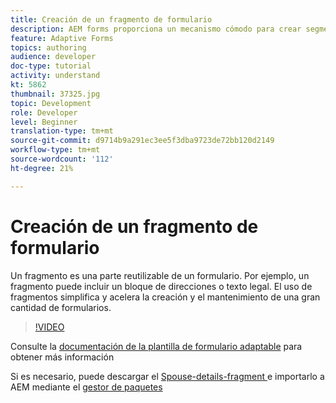 ```yaml
---
title: Creación de un fragmento de formulario
description: AEM forms proporciona un mecanismo cómodo para crear segmentos de formulario como un panel o un grupo de campos solo una vez y reutilizarlos en formularios adaptables.
feature: Adaptive Forms
topics: authoring
audience: developer
doc-type: tutorial
activity: understand
kt: 5862
thumbnail: 37325.jpg
topic: Development
role: Developer
level: Beginner
translation-type: tm+mt
source-git-commit: d9714b9a291ec3ee5f3dba9723de72bb120d2149
workflow-type: tm+mt
source-wordcount: '112'
ht-degree: 21%

---
```



# Creación de un fragmento de formulario

Un fragmento es una parte reutilizable de un formulario. Por ejemplo, un fragmento puede incluir un bloque de direcciones o texto legal. El uso de fragmentos simplifica y acelera la creación y el mantenimiento de una gran cantidad de formularios.


>[!VIDEO](https://video.tv.adobe.com/v/37325/quality=9)



Consulte la [documentación de la plantilla de formulario adaptable](https://docs.adobe.com/content/help/en/experience-manager-65/forms/adaptive-forms-basic-authoring/adaptive-form-fragments.html) para obtener más información

Si es necesario, puede descargar el [Spouse-details-fragment ](assets/spouse-details-fragment.zip) e importarlo a AEM mediante el [gestor de paquetes](http://localhost:4502/crx/packmgr/index.jsp)





